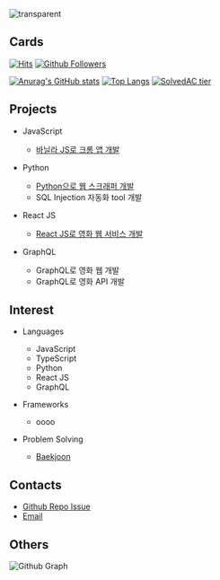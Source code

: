 ![transparent](https://capsule-render.vercel.app/api?type=transparent&fontColor=703ee5&text=HAAM%20H.J.&desc=Full%20Stack%20Engineer&height=150&fontSize=60&descAlignY=75&descAlign=60)

## Cards
[![Hits](https://hits.seeyoufarm.com/api/count/incr/badge.svg?url=https%3A%2F%2Fgithub.com%2FhyungJinn&count_bg=%2379C83D&title_bg=%23555555&icon=&icon_color=%23E7E7E7&title=hits&edge_flat=false)](https://github.com/hyungJinn)
[![Github Followers](https://img.shields.io/github/followers/hyungJinn?color=06d6a0&label=Github%20Followers&style=for-the-badge)](https://github.com/hyungJinn?tab=followers)

[![Anurag's GitHub stats](https://github-readme-stats.vercel.app/api?username=hyungJinn&hide=issues,contribs&show_icons=true&theme=nord)](https://github.com/anuraghazra/github-readme-stats)
[![Top Langs](https://github-readme-stats.vercel.app/api/top-langs/?username=hyungJinn&layout=compact&hide=Visual%20Basic)](https://github.com/anuraghazra/github-readme-stats)
[![SolvedAC tier](http://mazassumnida.wtf/api/v2/generate_badge?boj=hyungjin)](https://solved.ac/hyungjin)


## Projects
 - JavaScript
   - [바닐라 JS로 크롬 앱 개발](https://hyungjinn.github.io/chrome-app/)
   
 - Python
   - [Python으로 웹 스크래퍼 개발](https://hyungjinn.github.io/react-crypto-tracker/)
   - SQL Injection 자동화 tool 개발
 
 - React JS
   - [React JS로 영화 웹 서비스 개발](https://hyungjinn.github.io/react-netflix-clone/)
   
 - GraphQL
   - GraphQL로 영화 웹 개발
   - GraphQL로 영화 API 개발


## Interest
 - Languages
   - JavaScript
   - TypeScript
   - Python
   - React JS
   - GraphQL

 - Frameworks
   - oooo

 - Problem Solving
   - [Baekjoon](https://www.acmicpc.net/user/hyungjin)


## Contacts
  - [Github Repo Issue](https://github.com/hyungjinn/hyungjinn/issues)
  - [Email](mailto:hyungjinnh@gmail.com)
  

## Others
![Github Graph](https://activity-graph.herokuapp.com/graph?username=hyungjinn&area=false&theme=xcode&hide_border=true)
